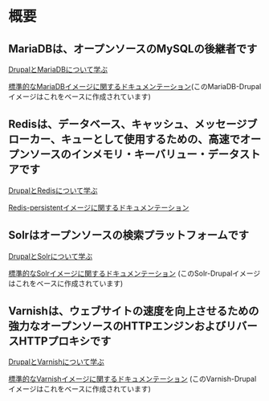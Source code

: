 # 概要

## MariaDBは、オープンソースのMySQLの後継者です

[DrupalとMariaDBについて学ぶ](mariadb.md)

[標準的なMariaDBイメージに関するドキュメンテーション](../../../docker-images/mariadb.md)(このMariaDB-Drupalイメージはこれをベースに作成されています)

## Redisは、データベース、キャッシュ、メッセージブローカー、キューとして使用するための、高速でオープンソースのインメモリ・キーバリュー・データストアです

[DrupalとRedisについて学ぶ](../services/redis.md)

[Redis-persistentイメージに関するドキュメンテーション](../../../docker-images/redis.md)

## Solrはオープンソースの検索プラットフォームです

[DrupalとSolrについて学ぶ](../services/solr.md)

[標準的なSolrイメージに関するドキュメンテーション](../../../docker-images/solr.md) \(このSolr-Drupalイメージはこれをベースに作成されています\)

## Varnishは、ウェブサイトの速度を向上させるための強力なオープンソースのHTTPエンジンおよびリバースHTTPプロキシです

[DrupalとVarnishについて学ぶ](../services/varnish.md)

[標準的なVarnishイメージに関するドキュメンテーション](../../../docker-images/varnish.md) \(このVarnish-Drupalイメージはこれをベースに作成されています\)


